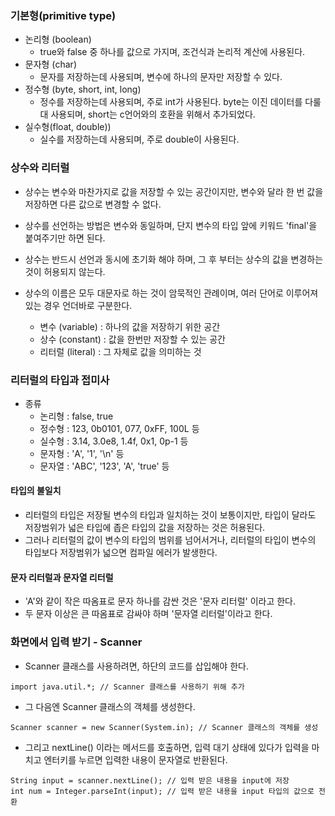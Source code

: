 ### 기본형(primitive type)
- 논리형 (boolean) 
	- true와 false 중 하나를 값으로 가지며, 조건식과 논리적 계산에 사용된다.
- 문자형 (char)
	- 문자를 저장하는데 사용되며, 변수에 하나의 문자만 저장할 수 있다.
- 정수형 (byte, short, int, long)
	- 정수를 저장하는데 사용되며, 주로 int가 사용된다. byte는 이진 데이터를 다룰 대 사용되며, short는 c언어와의 호환을 위해서 추가되었다.
- 실수형(float, double))
	- 실수를 저장하는데 사용되며, 주로 double이 사용된다.


### 상수와 리터럴
- 상수는 변수와 마찬가지로 값을 저장할 수 있는 공간이지만, 변수와 달라 한 번 값을 저장하면 다른 값으로 변경할 수 없다.
- 상수를 선언하는 방법은 변수와 동일하며, 단지 변수의 타입 앞에 키워드 'final'을 붙여주기만 하면 된다.
- 상수는 반드시 선언과 동시에 초기화 해야 하며, 그 후 부터는 상수의 값을 변경하는 것이 허용되지 않는다.
- 상수의 이름은 모두 대문자로 하는 것이 암묵적인 관례이며, 여러 단어로 이루어져 있는 경우 언더바로 구분한다.

	- 변수 (variable) : 하나의 값을 저장하기 위한 공간
	- 상수 (constant) : 값을 한번만 저장할 수 있는 공간
	- 리터럴 (literal) : 그 자체로 값을 의미하는 것 


### 리터럴의 타입과 접미사
- 종류
	- 논리형 : false, true
	- 정수형 : 123, 0b0101, 077, 0xFF, 100L 등
	- 실수형 : 3.14, 3.0e8, 1.4f, 0x1, 0p-1 등
	- 문자형 : 'A', '1', '\n' 등
	- 문자열 : 'ABC', '123', 'A', 'true' 등

#### 타입의 불일치
- 리터럴의 타입은 저장될 변수의 타입과 일치하는 것이 보통이지만, 타입이 달라도 저장범위가 넓은 타입에 좁은 타입의 값을 저장하는 것은 허용된다.
- 그러나 리터럴의 값이 변수의 타입의 범위를 넘어서거나, 리터럴의 타입이 변수의 타입보다 저장범위가 넓으면 컴파일 에러가 발생한다.

#### 문자 리터럴과 문자열 리터럴
- 'A'와 같이 작은 따옴표로 문자 하나를 감싼 것은 '문자 리터럴' 이라고 한다. 
- 두 문자 이상은 큰 따옴표로 감싸야 하며 '문자열 리터럴'이라고 한다.

### 화면에서 입력 받기 - Scanner
- Scanner 클래스를 사용하려면, 하단의 코드를 삽입해야 한다. 
```
import java.util.*; // Scanner 클래스를 사용하기 위해 추가
```
- 그 다음엔 Scanner 클래스의 객체를 생성한다.
```
Scanner scanner = new Scanner(System.in); // Scanner 클래스의 객체를 생성
```
- 그리고 nextLine() 이라는 메서드를 호출하면, 입력 대기 상태에 있다가 입력을 마치고 엔터키를 누르면 입력한 내용이 문자열로 반환된다.
```
String input = scanner.nextLine(); // 입력 받은 내용을 input에 저장
int num = Integer.parseInt(input); // 입력 받은 내용을 input 타입의 값으로 전환
```



